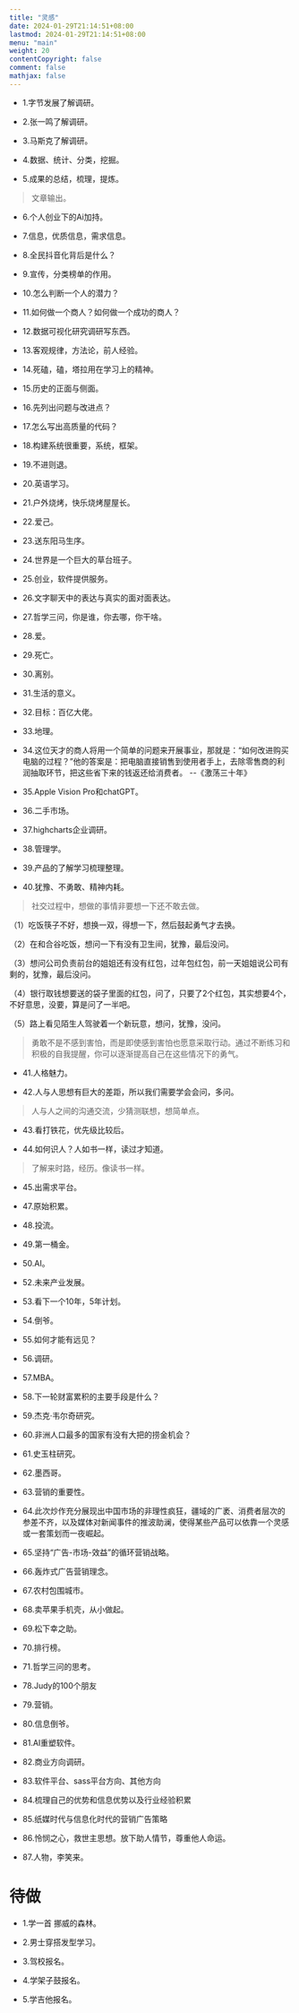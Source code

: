 ```yaml
---
title: "灵感"
date: 2024-01-29T21:14:51+08:00
lastmod: 2024-01-29T21:14:51+08:00
menu: "main"
weight: 20
contentCopyright: false
comment: false
mathjax: false
---
```


- 1.字节发展了解调研。

- 2.张一鸣了解调研。

- 3.马斯克了解调研。

- 4.数据、统计、分类，挖掘。

- 5.成果的总结，梳理，提炼。

>文章输出。

- 6.个人创业下的Ai加持。

- 7.信息，优质信息，需求信息。

- 8.全民抖音化背后是什么？

- 9.宣传，分类榜单的作用。

- 10.怎么判断一个人的潜力？

- 11.如何做一个商人？如何做一个成功的商人？

- 12.数据可视化研究调研写东西。

- 13.客观规律，方法论，前人经验。

- 14.死磕，磕，塔拉用在学习上的精神。

- 15.历史的正面与侧面。

- 16.先列出问题与改进点？

- 17.怎么写出高质量的代码？

- 18.构建系统很重要，系统，框架。

- 19.不进则退。

- 20.英语学习。

- 21.户外烧烤，快乐烧烤屋屋长。

- 22.爱己。

- 23.送东阳马生序。

- 24.世界是一个巨大的草台班子。

- 25.创业，软件提供服务。

- 26.文字聊天中的表达与真实的面对面表达。

- 27.哲学三问，你是谁，你去哪，你干啥。

- 28.爱。

- 29.死亡。

- 30.离别。

- 31.生活的意义。

- 32.目标：百亿大佬。

- 33.地理。

- 34.这位天才的商人将用一个简单的问题来开展事业，那就是：“如何改进购买电脑的过程？”他的答案是：把电脑直接销售到使用者手上，去除零售商的利润抽取环节，把这些省下来的钱返还给消费者。 --《激荡三十年》

- 35.Apple Vision Pro和chatGPT。

- 36.二手市场。

- 37.highcharts企业调研。

- 38.管理学。

- 39.产品的了解学习梳理整理。

- 40.犹豫、不勇敢、精神内耗。

>社交过程中，想做的事情非要想一下还不敢去做。

（1）吃饭筷子不好，想换一双，得想一下，然后鼓起勇气才去换。

（2）在和合谷吃饭，想问一下有没有卫生间，犹豫，最后没问。

（3）想问公司负责前台的姐姐还有没有红包，过年包红包，前一天姐姐说公司有剩的，犹豫，最后没问。

（4）银行取钱想要送的袋子里面的红包，问了，只要了2个红包，其实想要4个，不好意思，没要，算是问了一半吧。

（5）路上看见陌生人驾驶着一个新玩意，想问，犹豫，没问。

>勇敢不是不感到害怕，而是即使感到害怕也愿意采取行动。通过不断练习和积极的自我提醒，你可以逐渐提高自己在这些情况下的勇气。

- 41.人格魅力。

- 42.人与人思想有巨大的差距，所以我们需要学会会问，多问。

>人与人之间的沟通交流，少猜测联想，想简单点。

- 43.看打铁花，优先级比较后。

- 44.如何识人？人如书一样，读过才知道。

>了解来时路，经历。像读书一样。

- 45.出需求平台。

- 47.原始积累。

- 48.投流。

- 49.第一桶金。

- 50.AI。

- 52.未来产业发展。

- 53.看下一个10年，5年计划。

- 54.倒爷。

- 55.如何才能有远见？

- 56.调研。

- 57.MBA。

- 58.下一轮财富累积的主要手段是什么？

- 59.杰克·韦尔奇研究。

- 60.非洲人口最多的国家有没有大把的捞金机会？

- 61.史玉柱研究。

- 62.墨西哥。

- 63.营销的重要性。

- 64.此次炒作充分展现出中国市场的非理性疯狂，疆域的广袤、消费者层次的参差不齐，以及媒体对新闻事件的推波助澜，使得某些产品可以依靠一个灵感或一套策划而一夜崛起。

- 65.坚持“广告-市场-效益”的循环营销战略。

- 66.轰炸式广告营销理念。

- 67.农村包围城市。

- 68.卖苹果手机壳，从小做起。

- 69.松下幸之助。

- 70.排行榜。

- 71.哲学三问的思考。

- 78.Judy的100个朋友

- 79.营销。

- 80.信息倒爷。

- 81.AI重塑软件。

- 82.商业方向调研。

- 83.软件平台、sass平台方向、其他方向

- 84.梳理自己的优势和信息优势以及行业经验积累

- 85.纸媒时代与信息化时代的营销广告策略

- 86.怜悯之心，救世主思想。放下助人情节，尊重他人命运。

- 87.人物，李笑来。

# 待做

- 1.学一首 挪威的森林。

- 2.男士穿搭发型学习。

- 3.驾校报名。

- 4.学架子鼓报名。

- 5.学吉他报名。
